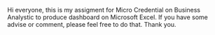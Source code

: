 Hi everyone, this is my assigment for Micro Credential on Business Analystic to produce dashboard on Microsoft Excel. If you have some advise or comment, please feel free to do that. Thank you.

